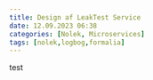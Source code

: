 ```yaml
---
title: Design af LeakTest Service
date: 12.09.2023 06:38
categories: [Nolek, Microservices]
tags: [nolek,logbog,formalia]
---
```


test
